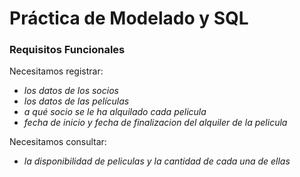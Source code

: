 # Práctica de Modelado y SQL

### Requisitos Funcionales

Necesitamos registrar:

- _los datos de los socios_
- _los datos de las películas_
- _a qué socio se le ha alquilado cada pelicula_
- _fecha de inicio y fecha de finalizacion del alquiler de la pelicula_

Necesitamos consultar:

- _la disponibilidad de peliculas y la cantidad de cada una de ellas_
